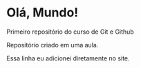# Olá, Mundo!
 Primeiro repositório do curso de Git e Github

 Repositório criado em uma aula.

 Essa linha eu adicionei diretamente no site.
